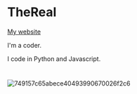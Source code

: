 

# TheReal #

[My website](https://therealoneguy.cf)

I'm a coder.

I code in Python and Javascript.


# #

![749157c65abece40493990670026f2c6](https://user-images.githubusercontent.com/81118920/112376944-6c75f000-8ce5-11eb-8efa-0779c4cfb249.gif)







